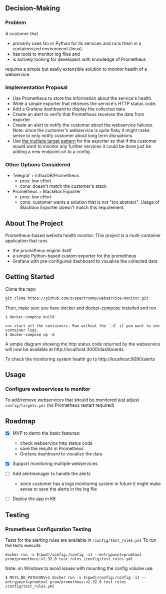 ## Decision-Making

### Problem  
A customer that 
* primarily uses Go or Python for its services and runs them in a containerized environment (linux)
* has tools to monitor log files and
* is actively looking for developers with knowledge of Prometheus

requires a simple but easily extensible solution to monitor health of a webservice.  

### Implementation Proposal
* Use Prometheus to store the information about the service's health. 
* Write a simple exporter that retrieves the service's HTTP status code.
* Add a Grafana dashboard to display the collected data
* Create an alert to verify that Prometheus receives the data from exporter
* Create an alert to notify the customer about the webservice failures. Note: since the customer's webservice is quite flaky it might make sense to only notify customer about long term disruptions.
* Use [the multiple target pattern](https://prometheus.io/docs/guides/multi-target-exporter/) for the exporter so that if the customer would want to monitor any further services it could be done just be adding a new endpoint url to a config.

### Other Options Considered
* Telegraf + InfluxDB/Prometheus 
  * pros: low effort
  * cons: doesn't match the customer's stack
* Prometheus + BlackBox Exporter
  * pros: low effort
  * cons: customer wants a solution that is not "too abstract". Usage of Blackbox Exporter doesn't match this requirement.

## About The Project

Prometheus-based website health monitor. This project is a multi-container application that runs
* the prometheus engine itself
* a simple Python-based custom exporter for the prometheus
* Grafana with pre-configured dashboard to visualize the collected data

## Getting Started
Clone the repo
```sh
git clone https://github.com/zxspectrummy/webservice-monitor.git
```
Then, make sure you have docker and [docker-compose](https://docs.docker.com/compose/) installed and run

    $ docker-compose build

    >>> start all the containers. Run without the `-d` if you want to see container logs.
    $ docker-compose up -d

A simple diagram showing the http status code returned by the webservice will now be available at
http://localhost:3000/dashboards

To check the monitoring system health go to http://localhost:9090/alerts

## Usage

### Configure webservices to monitor
To add/remove webservices that should be monitored just adjust `config/targets.yml` (no Prometheus restart required)

## Roadmap

- [x] MVP to demo the basic features:
  - check webservice http status code
  - save the results in Prometheus
  - Grafana dashboard to visualize the data
- [x] Support monitoring multiple webservices
- [ ] Add alertmanager to handle the alerts
  - since customer has a logs monitoring system in future it might make sense to save the alerts in the log file
- [ ] Deploy the app in K8


## Testing

### Prometheus Configuration Testing
Tests for the alerting rules are available in `/config/test_rules.yml` 
To run the tests execute
``` 
docker run -v $(pwd)/config:/config -it --entrypoint=promtool prom/prometheus:v2.32.0 test rules /config/test_rules.yml
```
Note: on Windows to avoid issues with mounting the config volume use
```
$ MSYS_NO_PATHCONV=1 docker run -v $(pwd)/config:/config -it --entrypoint=promtool prom/prometheus:v2.32.0 test rules /config/test_rules.yml
```